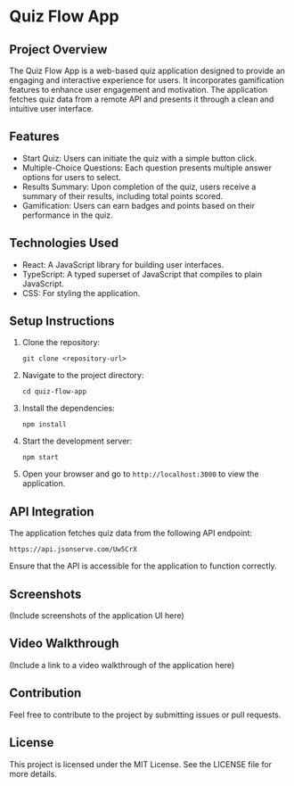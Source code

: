 # Quiz Flow App

## Project Overview
The Quiz Flow App is a web-based quiz application designed to provide an engaging and interactive experience for users. It incorporates gamification features to enhance user engagement and motivation. The application fetches quiz data from a remote API and presents it through a clean and intuitive user interface.

## Features
- Start Quiz: Users can initiate the quiz with a simple button click.
- Multiple-Choice Questions: Each question presents multiple answer options for users to select.
- Results Summary: Upon completion of the quiz, users receive a summary of their results, including total points scored.
- Gamification: Users can earn badges and points based on their performance in the quiz.

## Technologies Used
- React: A JavaScript library for building user interfaces.
- TypeScript: A typed superset of JavaScript that compiles to plain JavaScript.
- CSS: For styling the application.

## Setup Instructions
1. Clone the repository:
   ```
   git clone <repository-url>
   ```
2. Navigate to the project directory:
   ```
   cd quiz-flow-app
   ```
3. Install the dependencies:
   ```
   npm install
   ```
4. Start the development server:
   ```
   npm start
   ```
5. Open your browser and go to `http://localhost:3000` to view the application.

## API Integration
The application fetches quiz data from the following API endpoint:
```
https://api.jsonserve.com/Uw5CrX
```
Ensure that the API is accessible for the application to function correctly.

## Screenshots
(Include screenshots of the application UI here)

## Video Walkthrough
(Include a link to a video walkthrough of the application here)

## Contribution
Feel free to contribute to the project by submitting issues or pull requests.

## License
This project is licensed under the MIT License. See the LICENSE file for more details.